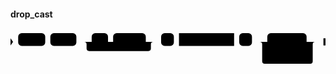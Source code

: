 #### drop_cast

<svg class="rrdiagram" version="1.1" xmlns:xlink="http://www.w3.org/1999/xlink" xmlns="http://www.w3.org/2000/svg" width="617" height="70" viewbox="0 0 617 70"><path class="connector" d="M0 22h15m53 0h10m51 0h30m32 0h10m64 0h20m-141 0q5 0 5 5v8q0 5 5 5h116q5 0 5-5v-8q0-5 5-5m5 0h10m25 0h10m108 0h10m25 0h30m77 0h22m-109 25q0 5 5 5h5m79 0h5q5 0 5-5m-104-25q5 0 5 5v33q0 5 5 5h89q5 0 5-5v-33q0-5 5-5m5 0h15"/><polygon points="0,29 5,22 0,15" style="fill:black;stroke-width:0"/><rect class="literal" x="15" y="5" width="53" height="25" rx="7"/><text class="text" x="25" y="22">DROP</text><rect class="literal" x="78" y="5" width="51" height="25" rx="7"/><text class="text" x="88" y="22">CAST</text><rect class="literal" x="159" y="5" width="32" height="25" rx="7"/><text class="text" x="169" y="22">IF</text><rect class="literal" x="201" y="5" width="64" height="25" rx="7"/><text class="text" x="211" y="22">EXISTS</text><rect class="literal" x="295" y="5" width="25" height="25" rx="7"/><text class="text" x="305" y="22">(</text><a xlink:href="../../../syntax_resources/grammar_diagrams#cast-signature"><rect class="rule" x="330" y="5" width="108" height="25"/><text class="text" x="340" y="22">cast_signature</text></a><rect class="literal" x="448" y="5" width="25" height="25" rx="7"/><text class="text" x="458" y="22">)</text><rect class="literal" x="503" y="5" width="77" height="25" rx="7"/><text class="text" x="513" y="22">CASCADE</text><rect class="literal" x="503" y="35" width="79" height="25" rx="7"/><text class="text" x="513" y="52">RESTRICT</text><polygon points="613,29 617,29 617,15 613,15" style="fill:black;stroke-width:0"/></svg>


